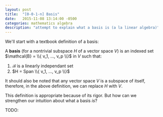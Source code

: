 ```yaml
---
layout: post
title:  "[0-0-1-n] Basis"
date:   2015-11-08 13:14:00 -0500
categories: mathematics algebra
description: "attempt to explain what a basis is (a la linear algebra)"
---
```


We'll start with a textbook definition of a basis:

A **basis** (for a nontrivial subspace $H$ of a vector space $V$) is an
indexed set $\mathcal{B} = \\{ v_1, ..., v_p \\}$ in $V$ such that:

1. $\mathcal{B}$ is a linearly independant set
2. $H = Span \\{ v_1, ..., v_p \\}$

It should also be noted that any vector space $V$ is a subspace of itself, therefore,
in the above definition, we can replace $H$ with $V$.

This definition is appropriate because of its rigor. But how can we strengthen
our intuition about what a basis *is*?

TODO: